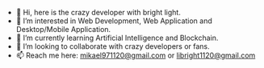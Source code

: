 - 👋 Hi, here is the crazy developer with bright light.
- 👀 I’m interested in Web Development, Web Application and Desktop/Mobile Application.
- 🌱 I’m currently learning Artificial Intelligence and Blockchain.
- 💞️ I’m looking to collaborate with crazy developers or fans.
- 📫 Reach me here: mikael971120@gmail.com or libright1120@gmail.com

<!---
librightPines/librightPines is a ✨ special ✨ repository because its `README.md` (this file) appears on your GitHub profile.
You can click the Preview link to take a look at your changes.
--->
